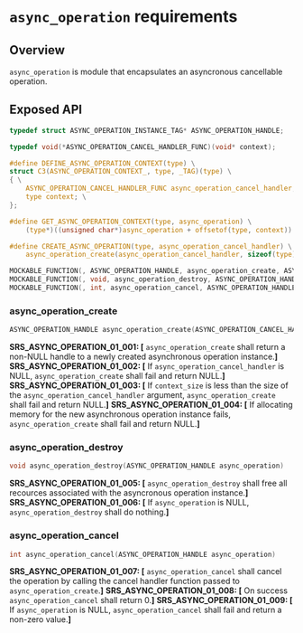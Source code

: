 # `async_operation` requirements

## Overview

`async_operation` is module that encapsulates an asyncronous cancellable operation.

## Exposed API

```C
typedef struct ASYNC_OPERATION_INSTANCE_TAG* ASYNC_OPERATION_HANDLE;

typedef void(*ASYNC_OPERATION_CANCEL_HANDLER_FUNC)(void* context);

#define DEFINE_ASYNC_OPERATION_CONTEXT(type) \
struct C3(ASYNC_OPERATION_CONTEXT_, type, _TAG)(type) \
{ \
    ASYNC_OPERATION_CANCEL_HANDLER_FUNC async_operation_cancel_handler; \
    type context; \
};

#define GET_ASYNC_OPERATION_CONTEXT(type, async_operation) \
    (type*)((unsigned char*)async_operation + offsetof(type, context))

#define CREATE_ASYNC_OPERATION(type, async_operation_cancel_handler) \
    async_operation_create(async_operation_cancel_handler, sizeof(type))

MOCKABLE_FUNCTION(, ASYNC_OPERATION_HANDLE, async_operation_create, ASYNC_OPERATION_CANCEL_HANDLER_FUNC, async_operation_cancel_handler, size_t, context_size);
MOCKABLE_FUNCTION(, void, async_operation_destroy, ASYNC_OPERATION_HANDLE, async_operation);
MOCKABLE_FUNCTION(, int, async_operation_cancel, ASYNC_OPERATION_HANDLE, async_operation);
```

### async_operation_create

```C
ASYNC_OPERATION_HANDLE async_operation_create(ASYNC_OPERATION_CANCEL_HANDLER_FUNC async_operation_cancel_handler, void* async_operation_cancel_handler_context)
```

**SRS_ASYNC_OPERATION_01_001: [** `async_operation_create` shall return a non-NULL handle to a newly created asynchronous operation instance.**]**
**SRS_ASYNC_OPERATION_01_002: [** If `async_operation_cancel_handler` is NULL, `async_operation_create` shall fail and return NULL.**]**
**SRS_ASYNC_OPERATION_01_003: [** If `context_size` is less than the size of the `async_operation_cancel_handler` argument, `async_operation_create` shall fail and return NULL.**]**
**SRS_ASYNC_OPERATION_01_004: [** If allocating memory for the new asynchronous operation instance fails, `async_operation_create` shall fail and return NULL.**]**

### async_operation_destroy

```C
void async_operation_destroy(ASYNC_OPERATION_HANDLE async_operation)
```

**SRS_ASYNC_OPERATION_01_005: [** `async_operation_destroy` shall free all recources associated with the asyncronous operation instance.**]**
**SRS_ASYNC_OPERATION_01_006: [** If `async_operation` is NULL, `async_operation_destroy` shall do nothing.**]**

### async_operation_cancel

```C
int async_operation_cancel(ASYNC_OPERATION_HANDLE async_operation)
```

**SRS_ASYNC_OPERATION_01_007: [** `async_operation_cancel` shall cancel the operation by calling the cancel handler function passed to `async_operation_create`.**]**
**SRS_ASYNC_OPERATION_01_008: [** On success `async_operation_cancel` shall return 0.**]**
**SRS_ASYNC_OPERATION_01_009: [** If `async_operation` is NULL, `async_operation_cancel` shall fail and return a non-zero value.**]**
